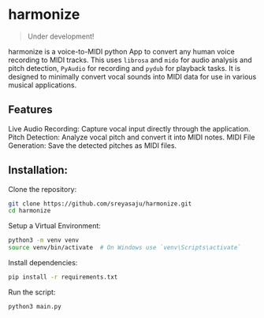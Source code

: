 # harmonize

> Under development!

harmonize is a voice-to-MIDI python App to convert any human voice recording to MIDI tracks.
This uses `librosa` and `mido` for audio analysis and pitch detection, `PyAudio` for recording and `pydub` for playback tasks.
It is designed to minimally convert  vocal sounds into MIDI data for use in various musical applications.

## Features
Live Audio Recording: Capture vocal input directly through the application.
Pitch Detection: Analyze vocal pitch and convert it into MIDI notes.
MIDI File Generation: Save the detected pitches as MIDI files.

## Installation:

Clone the repository:

```bash
git clone https://github.com/sreyasaju/harmonize.git
cd harmonize
```

Setup a Virtual Environment:
```bash
python3 -m venv venv
source venv/bin/activate  # On Windows use `venv\Scripts\activate`
```

Install dependencies:
```bash
pip install -r requirements.txt
```
Run the script: 
```bash
python3 main.py
```